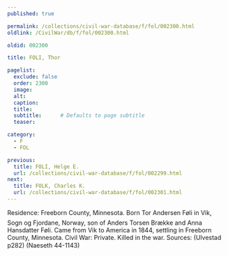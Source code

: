 ```yaml
---
published: true

permalink: /collections/civil-war-database/f/fol/002300.html
oldlink: /CivilWar/db/f/fol/002300.html

oldid: 002300

title: FOLI, Thor

pagelist:
  exclude: false
  order: 2300
  image: 
  alt:
  caption:
  title:
  subtitle:      # Defaults to page subtitle
  teaser:

category: 
  - F 
  - FOL

previous:
  title: FOLI, Helge E.
  url: /collections/civil-war-database/f/fol/002299.html  
next:
  title: FOLK, Charles K.
  url: /collections/civil-war-database/f/fol/002301.html   
---
```

Residence: Freeborn County, Minnesota. Born &#147;Tor Andersen F&oslash;li&#148; in Vik, Sogn og Fjordane, Norway, son of Anders Torsen Br&aelig;kke and Anna Hansdatter F&oslash;li. Came from Vik to America in 1844, settling in Freeborn County, Minnesota. Civil War: Private. Killed in the war. Sources: (Ulvestad p282) (Naeseth &#146;44-1143)